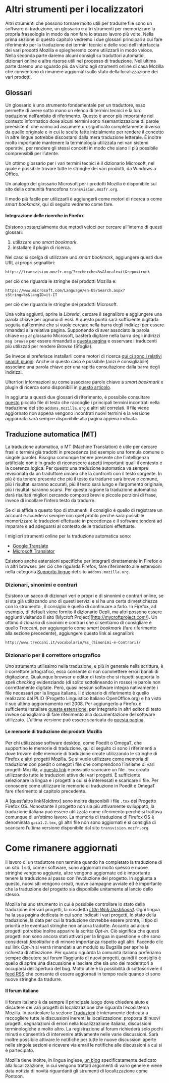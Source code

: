 # Altri strumenti per i localizzatori

Altri strumenti che possono tornare molto utili per tradurre file sono un software di traduzione, un glossario e altri strumenti per memorizzare la propria fraseologia in modo da non fare lo stesso lavoro più volte.
Nella prima sezione di questo capitolo vedremo i due glossari principali a cui fare riferimento per la traduzione dei termini tecnici e delle voci dell’interfaccia dei vari prodotti Mozilla e spiegheremo come utilizzarli in modo veloce.
Nella seconda parte daremo alcuni consigli su traduttori automatici, dizionari online e altre risorse utili nel processo di traduzione.
Nell’ultima parte daremo uno sguardo più da vicino agli strumenti online di casa Mozilla che consentono di rimanere aggiornati sullo stato della localizzazione dei vari prodotti.


## Glossari

Un glossario è uno strumento fondamentale per un traduttore, esso permette di avere sotto mano un elenco di termini tecnici e la loro traduzione nell’ambito di riferimento.
Questo è ancor più importante nel contesto informatico dove alcuni termini sono risemantizzazione di parole preesistenti che vanno ad assumere un significato completamente diverso da quello originale e in cui le scelte fatte inizialmente per rendere il concetto in altre lingue potrebbe discostarsi dalla mera traduzione letterale.
È inoltre molto importante mantenere la terminologia utilizzata nei vari sistemi operativi, per rendere gli stessi concetti in modo che siano il più possibile comprensibili per l’utente.

Un ottimo glossario per i vari termini tecnici è il dizionario Microsoft, nel quale è possibile trovare tutte le stringhe dei vari prodotti, da Windows a Office.

Un analogo del glossario Microsoft per i prodotti Mozilla è disponibile sul sito della comunità francofona `transvision.mozfr.org`.

Il modo più facile per utilizzarli è aggiungerli come motori di ricerca o come *smart bookmark*, qui di seguito vedremo come fare.

#### Integrazione delle ricerche in Firefox

Esistono sostanzialmente due metodi veloci per cercare all’interno di questi glossari:

1.  utilizzare uno *smart bookmark*.
2.  installare il plugin di ricerca.

Nel caso si scelga di utilizzare uno *smart bookmark*, aggiungere questi due URL ai propri segnalibri:

	https://transvision.mozfr.org/?recherche=%s&locale=it&repo=trunk

per ciò che riguarda le stringhe dei prodotti Mozilla e:

	https://www.microsoft.com/Language/en-US/Search.aspx?sString=%s&langID=it-IT

per ciò che riguarda le stringhe dei prodotti Microsoft.

Una volta aggiunti, aprire la *Libreria*, cercare il segnalibro e aggiungere una parola chiave per ognuno di essi.
A questo punto sarà sufficiente digitarla seguita dal termine che si vuole cercare nella barra degli indirizzi per essere rimandati alla relativa pagina.
Supponendo di aver associato la parola chiave `msg` al glossario Microsoft, basterà digitare nella barra degli indirizzi `msg browse` per essere rimandati a [questa pagina](https://www.microsoft.com/Language/en-US/Search.aspx?sString=browse&langID=it-IT) e osservare i traducenti più utilizzati per rendere *Browse* (Sfoglia).

Se invece si preferisce installarli come motori di ricerca [qui ci sono i relativi search plugin](http://www.gialloporpora.altervista.org/searchplugins/).
Anche in questo caso è possibile (anzi è consigliabile) associare una parola chiave per una rapida consultazione dalla barra degli indirizzi.

Ulterriori informazioni su come associare parole chiave a *smart bookmark* e plugin di ricerca sono disponibili in [questo articolo][smartsearch].

In aggiunta a questi due glossari di riferimento, è possibile consultare [questo](/resources/glossari/glossario.txt) piccolo file di testo che raccoglie i principali termini incontrati nella traduzione del sito `addons.mozilla.org` e altri siti correlati.
Il file viene aggiornato non appena vengono incontrati nuovi termini e la versione aggiornata sarà sempre disponibile alla pagina appena indicata.


## Traduzione automatica (MT)

La traduzione automatica, o MT (Machine Translation) è utile per cercare frasi o termini già tradotti in precedenza (ad esempio una formula comune o singole parole).
Bisogna comunque tenere presente che l’intelligenza artificiale non è in grado di riconoscere aspetti importanti quali il contesto e la coerenza logica.
Per questo una traduzione automatica va sempre revisionata da un traduttore umano che la confronti con il testo sorgente.
In più è da tenere presente che più il testo da tradurre sarà breve e comune, più i risultati saranno accurati, più il testo sarà lungo e l’argomento originale, più i risultati saranno scarsi.
Per questa ragione la traduzione automatica darà risultati migliori cercando composti brevi e piccole porzioni di frase, invece di incollare l’intero testo da tradurre.

Se ci si affida a questo tipo di strumenti, il consiglio è quello di registrare un account e accedervi sempre con quel profilo perché sarà possibile memorizzare le traduzioni effettuate in precedenza e il software tenderà ad imparare e ad adeguarsi al contesto delle traduzioni effettuate.


I migliori strumenti online per la traduzione automatica sono:

-   [Google Translate](https://translate.google.com/)
- [Microsoft Translator](http://www.bing.com/translator/)

Esistono anche estensioni specifiche per integrarli direttamente in Firefox o in altri browser.
per ciò che riguarda Firefox, fare riferimento alle estensioni nella categoria [Supporto lingue][estensioni] del sito `addons.mozilla.org`.

### Dizionari, sinonimi e contrari

Esistono un sacco di dizionari veri e propri e di sinonimi e contrari online, se si sta già utilizzando uno di questi servizi e si ha una certa dimestichezza con lo strumento , il consiglio è quello di continuare a farlo.
In Firefox, ad esempio, di default viene fornito il dizionario Oepli, ma altri possono essere aggiunti visitando il sito [Mycroft Project][http://mycroftproject.com/).
Un ottimo dizionario di sinonimi e contrari che ci sentiamo di consigliare è quello Treccani, per aggiungerlo come *smart bookmark* (fare riferimento alla sezione precedente), aggiungere questo link ai segnalibri:

	http://www.treccani.it/vocabolario/%s_(Sinonimi-e-Contrari)/


### Dizionario per il correttore ortografico

Uno strumento utilissimo nella traduzione, e più in generale nella scrittura, è il correttore ortografico, esso consente di non commettere errori banali di digitazione.
Qualunque browser o editor di testo che si rispetti supporta lo *spell checking* evidenziando (di solito sottolineando in rosso) le parole non correttamente digitate.
Però, quasi nessun software integra nativamente i file necessari per la lingua italiana.
Il dizionario di riferimento è quello realizzato dal PLIO (Progetto Linguistico Italiano OpenOffice.org) e ha visto il suo ultimo aggiornamento nel 2008.
Per aggiungerlo a Firefox è sufficiente installare [questa estensione][dizionario-ext], per integrarlo in altri editor di testo invece consigliamo di fare riferimento alla documentazione del software utilizzato.
L’ultima versione può essere scaricata da [questa pagina][dizionario].



#### Le memorie di traduzione dei prodotti Mozilla

Per chi utilizzasse software desktop, come Poedit o OmegaT, che supportino le memorie di traduzione, qui di seguito ci sono i riferimenti a dove trovare delle memorie di traduzione create utilizzando le stringhe di Firefox e altri progetti Mozilla.
Se si vuole utilizzare come memoria di traduzione con poedit o omegat i file che comprendono l’insieme di vari progetti Mozilla, a [questo link][tmx] è possibile scaricare un file `.tmx` creato utilizzando tutte le traduzioni attive dei vari progetti.
È sufficiente selezionare la lingua e i progetti a cui si è interessati e scaricare il file.
Per conoscere come utilizzare le memorie di traduzione in Poedit e OmegaT fare riferimento al capitolo precedente.

A [quest’altro link§[oldtmx] sono inoltre disponibili i file `.tmx` del Progetto Firefox OS.
Nonostante il progetto non sia più attivamente sviluppato, la traduzione italiana può essere utilizzata come riferimento perché si trattava comunque di un’ottimo lavoro.
La memoria di traduzione di Firefox OS è denominata `gaia1.2.tmx`, gli altri file non sono aggiornati e si consiglia di scaricare l’ultima versione disponibile dal sito `transvision.mozfr.org`.
# Come rimanere aggiornati

Il lavoro di un traduttore non termina quando ha completato la traduzione di un sito.
I siti, come i software, sono aggiornati molto spesso e nuove stringhe vengono aggiunte, altre vengono aggiornate ed è importante tenere la traduzione al passo con l’evoluzione del progetto.
In aggiunta a questo, nuovi siti vengono creati, nuove campagne avviate ed è importante che la traduzione del progetto sia disponibile unitamente al lancio dello stesso.

Mozilla ha uno strumento in cui è possibile controllare lo stato della traduzione dei vari progetti, la cosidetta [*L10n Web Dashboard*](https://l10n.mozilla-community.org/webdashboard/?locale=it).
Ogni lingua ha la sua pagina dedicata in cui sono indicati i vari progetti, lo stato della traduzione, la data per cui la traduzione dovrebbe essere pronta, il tipo di priorità e le eventuali stringhe non ancora tradotte.
Accanto ad alcuni progetti potrebbe inoltre apparire la scritta *Opt-in*.
Ciò significa che questi progetti non sono ancora stati attivati per la lingua in questione e che sono considerati *facoltativi* e di minore importanza rispetto agli altri.
Facendo clic sul link *Opt-in* si verrà rimandati a un modulo su Bugzilla per aprire la richiesta di attivazione.
Per quanto riguarda la comunità italiana preferiamo sempre discutere sul forum l’aggiunta di nuovi progetti, quindi il consiglio è quello di aprire una discussione e lasciare che sia uno dei moderatori a occuparsi dell’apertura del bug.
Molto utile è la possibilità di sottoscrivere il [feed RSS](https://l10n.mozilla-community.org/webdashboard/?locale=it&rss=1) che consente di essere aggiornati in tempo reale quando ci sono nuove stringhe da tradurre.

#### Il forum italiano

Il forum italiano è da sempre il principale luogo dove chiedere aiuto e discutere dei vari progetti di localizzazione che riguarda l’ecosistema Mozilla.
In particolare la sezione [Traduzioni][forum-traduzioni] è interamente dedicata a raccogliere tutte le discussioni inerenti la localizzazione: proposta di nuovi progetti, segnalazioni di errori nella localizzazione italiana, discussioni terminologiche e molto altro.
La registrazione al forum richiederà solo pochi minuti e consentirà di intervenire attivamente nelle varie discussioni.
Sarà inoltre possibile attivare le notifiche per tutte le nuove discussioni aperte nelle singole sezioni e ricevere via email le notifiche alle discussioni a cui si è partecipato.

Mozilla tiene inoltre, in lingua inglese, [un blog][l10nblog] specificatamente dedicato alla localizzazione, in cui vengono trattati argomenti di vario genere e viene data notizia di novità riguardanti gli strumenti di localizzazione come Pontoon.










[smartsearch]: http://mzl.la/1BAQnZV

[l10nblog]: https://blog.mozilla.org/l10n/
[forum-traduzioni]: https://forum.mozillaitalia.org/index.php?board=8.0
[lavori]: https://forum.mozillaitalia.org/index.php?topic=59196.0
[estensioni]: https://addons.mozilla.org/it/firefox/extensions/language-support/
[dizionario-ext]: https://addons.mozilla.org/it/firefox/addon/dizionario-italiano/
[dizionario]: https://sourceforge.net/project/showfiles.php?group_id=128318&package_id=141110
[tmx]: https://transvision.mozfr.org/downloads/
[oldtms]: https://www.dropbox.com/sh/odlh109rugbovnr/OA8NTEkZ0b